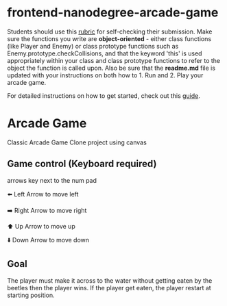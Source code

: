 frontend-nanodegree-arcade-game
===============================

Students should use this [rubric](https://review.udacity.com/#!/projects/2696458597/rubric) for self-checking their submission. Make sure the functions you write are **object-oriented** - either class functions (like Player and Enemy) or class prototype functions such as Enemy.prototype.checkCollisions, and that the keyword 'this' is used appropriately within your class and class prototype functions to refer to the object the function is called upon. Also be sure that the **readme.md** file is updated with your instructions on both how to 1. Run and 2. Play your arcade game.

For detailed instructions on how to get started, check out this [guide](https://docs.google.com/document/d/1v01aScPjSWCCWQLIpFqvg3-vXLH2e8_SZQKC8jNO0Dc/pub?embedded=true).

# Arcade Game

Classic Arcade Game Clone project using canvas

## Game control (Keyboard required)

arrows key next to the num pad


⬅️ Left Arrow to move left

➡️ Right Arrow to move right

⬆️ Up Arrow to move up

⬇️ Down Arrow to move down



## Goal
The player must make it across to the water without  getting eaten by the beetles then the player wins. If the player get eaten, the player restart at starting position.

